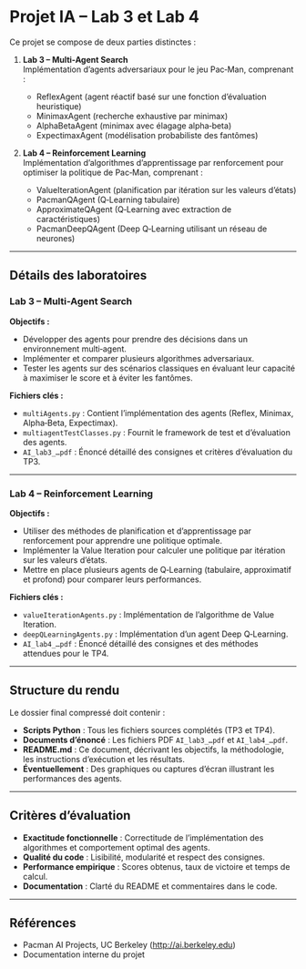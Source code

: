 # Projet IA – Lab 3 et Lab 4

Ce projet se compose de deux parties distinctes :

1. **Lab 3 – Multi-Agent Search**  
   Implémentation d’agents adversariaux pour le jeu Pac‑Man, comprenant :
   - ReflexAgent (agent réactif basé sur une fonction d’évaluation heuristique)
   - MinimaxAgent (recherche exhaustive par minimax)
   - AlphaBetaAgent (minimax avec élagage alpha‑beta)
   - ExpectimaxAgent (modélisation probabiliste des fantômes)

2. **Lab 4 – Reinforcement Learning**  
   Implémentation d’algorithmes d’apprentissage par renforcement pour optimiser la politique de Pac‑Man, comprenant :
   - ValueIterationAgent (planification par itération sur les valeurs d’états)
   - PacmanQAgent (Q‑Learning tabulaire)
   - ApproximateQAgent (Q‑Learning avec extraction de caractéristiques)
   - PacmanDeepQAgent (Deep Q‑Learning utilisant un réseau de neurones)

---

## Détails des laboratoires

### Lab 3 – Multi-Agent Search

**Objectifs :**
- Développer des agents pour prendre des décisions dans un environnement multi‑agent.
- Implémenter et comparer plusieurs algorithmes adversariaux.
- Tester les agents sur des scénarios classiques en évaluant leur capacité à maximiser le score et à éviter les fantômes.

**Fichiers clés :**
- `multiAgents.py` : Contient l’implémentation des agents (Reflex, Minimax, Alpha‑Beta, Expectimax).
- `multiagentTestClasses.py` : Fournit le framework de test et d’évaluation des agents.
- `AI_lab3_…pdf` : Énoncé détaillé des consignes et critères d’évaluation du TP3.

---

### Lab 4 – Reinforcement Learning

**Objectifs :**
- Utiliser des méthodes de planification et d’apprentissage par renforcement pour apprendre une politique optimale.
- Implémenter la Value Iteration pour calculer une politique par itération sur les valeurs d’états.
- Mettre en place plusieurs agents de Q‑Learning (tabulaire, approximatif et profond) pour comparer leurs performances.

**Fichiers clés :**
- `valueIterationAgents.py` : Implémentation de l’algorithme de Value Iteration.
- `deepQLearningAgents.py` : Implémentation d’un agent Deep Q‑Learning.
- `AI_lab4_…pdf` : Énoncé détaillé des consignes et des méthodes attendues pour le TP4.

---

## Structure du rendu

Le dossier final compressé doit contenir :
- **Scripts Python** : Tous les fichiers sources complétés (TP3 et TP4).
- **Documents d’énoncé** : Les fichiers PDF `AI_lab3_…pdf` et `AI_lab4_…pdf`.
- **README.md** : Ce document, décrivant les objectifs, la méthodologie, les instructions d’exécution et les résultats.
- **Éventuellement** : Des graphiques ou captures d’écran illustrant les performances des agents.

---

## Critères d’évaluation

- **Exactitude fonctionnelle** : Correctitude de l’implémentation des algorithmes et comportement optimal des agents.
- **Qualité du code** : Lisibilité, modularité et respect des consignes.
- **Performance empirique** : Scores obtenus, taux de victoire et temps de calcul.
- **Documentation** : Clarté du README et commentaires dans le code.

---

## Références

- Pacman AI Projects, UC Berkeley (http://ai.berkeley.edu)
- Documentation interne du projet
